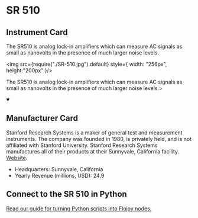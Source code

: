 
# SR 510

## Instrument Card

<div className="flex">

<div>

The SR510 is analog lock-in amplifiers which can measure AC signals as small as nanovolts in the presence of much larger noise levels.

</div>

<img src={require("./SR-510.jpg").default} style={ width: "256px", height:"200px" }/>

</div>

The SR510 is analog lock-in amplifiers which can measure AC signals as small as nanovolts in the presence of much larger noise levels.>

<details open>
<summary><h2>Manufacturer Card</h2></summary>

Stanford Research Systems is a maker of general test and measurement instruments. The company was founded in 1980, is privately held, and is not affiliated with Stanford University. Stanford Research Systems manufactures all of their products at their Sunnyvale, California facility. <a href="https://www.thinksrs.com/index.html">Website</a>.

<ul>
  <li>Headquarters: Sunnyvale, California</li>
  <li>Yearly Revenue (millions, USD): 24.9</li>
</ul>
</details>

## Connect to the SR 510 in Python

[Read our guide for turning Python scripts into Flojoy nodes.](https://docs.flojoy.ai/custom-nodes/creating-custom-node/)


